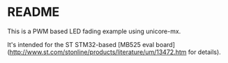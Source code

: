 # README

This is a PWM based LED fading example using unicore-mx.

It's intended for the ST STM32-based
[MB525 eval board](http://www.st.com/stonline/products/literature/um/13472.htm for details).


